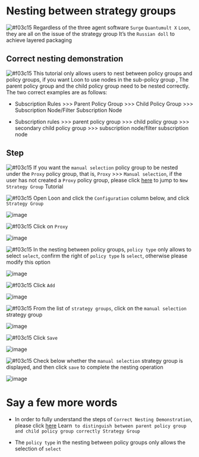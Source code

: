 # Nesting between strategy groups

![#f03c15](https://placehold.it/15/f03c15/000000?text=+) Regardless of the three agent software `Surge` `Quantumult X` `Loon`, they are all on the issue of the strategy group It’s the `Russian doll` to achieve layered packaging

## Correct nesting demonstration

![#f03c15](https://placehold.it/15/f03c15/000000?text=+) This tutorial only allows users to nest between policy groups and policy groups, if you want Loon to use nodes in the sub-policy group , The parent policy group and the child policy group need to be nested correctly. The two correct examples are as follows:

- Subscription Rules >>> Parent Policy Group >>> Child Policy Group >>> Subscription Node/Filter Subscription Node

- Subscription rules >>> parent policy group >>> child policy group >>> secondary child policy group >>> subscription node/filter subscription node

## Step

![#f03c15](https://placehold.it/15/f03c15/000000?text=+) If you want the `manual selection` policy group to be nested under the `Proxy` policy group, that is, `Proxy` >>> `Manual selection`, if the user has not created a `Proxy` policy group, please click [here](https://github.com/chiupam/tutorial/blob/master/Loon/Plus/New_Proxy_Group_EN.md) to jump to `New Strategy Group` Tutorial

![#f03c15](https://placehold.it/15/f03c15/000000?text=+) Open Loon and click the `Configuration` column below, and click `Strategy Group`

![image](https://raw.githubusercontent.com/chiupam/tutorial-image/master/Loon/Plus/Proxy_Group.jpg)

![#f03c15](https://placehold.it/15/f03c15/000000?text=+) Click on `Proxy`

![image](https://raw.githubusercontent.com/chiupam/tutorial-image/master/Loon/Plus/Matryoshka_1.jpg)

![#f03c15](https://placehold.it/15/f03c15/000000?text=+) In the nesting between policy groups, `policy type` only allows to select `select`, confirm the right of `policy type` Is `select`, otherwise please modify this option

![image](https://raw.githubusercontent.com/chiupam/tutorial-image/master/Loon/Plus/Matryoshka_2.jpg)

![#f03c15](https://placehold.it/15/f03c15/000000?text=+) Click `Add`

![image](https://raw.githubusercontent.com/chiupam/tutorial-image/master/Loon/Plus/Matryoshka_3.jpg)

![#f03c15](https://placehold.it/15/f03c15/000000?text=+) From the list of `strategy groups`, click on the `manual selection` strategy group

![image](https://raw.githubusercontent.com/chiupam/tutorial-image/master/Loon/Plus/Matryoshka_4.jpg)

![#f03c15](https://placehold.it/15/f03c15/000000?text=+) Click `Save`

![image](https://raw.githubusercontent.com/chiupam/tutorial-image/master/Loon/Plus/Matryoshka_5.jpg)

![#f03c15](https://placehold.it/15/f03c15/000000?text=+) Check below whether the `manual selection` strategy group is displayed, and then click `save` to complete the nesting operation

![image](https://raw.githubusercontent.com/chiupam/tutorial-image/master/Loon/Plus/Matryoshka_6.jpg)

# Say a few more words

- In order to fully understand the steps of `Correct Nesting Demonstration`, please click [here](https://github.com/chiupam/tutorial/blob/master/Loon/Plus/TOP_Policy_EN.md) Learn` to distinguish between parent policy group and child policy group correctly Strategy Group`

- The `policy type` in the nesting between policy groups only allows the selection of `select`